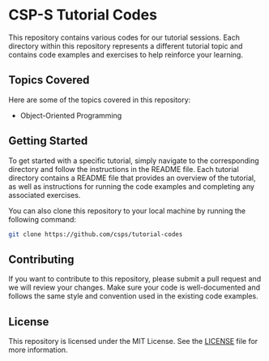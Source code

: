 # CSP-S Tutorial Codes

This repository contains various codes for our tutorial sessions. Each directory within this repository represents a different tutorial topic and contains code examples and exercises to help reinforce your learning.

## Topics Covered

Here are some of the topics covered in this repository:

- Object-Oriented Programming

## Getting Started

To get started with a specific tutorial, simply navigate to the corresponding directory and follow the instructions in the README file. Each tutorial directory contains a README file that provides an overview of the tutorial, as well as instructions for running the code examples and completing any associated exercises.

You can also clone this repository to your local machine by running the following command:

```bash
git clone https://github.com/csps/tutorial-codes
```

## Contributing

If you want to contribute to this repository, please submit a pull request and we will review your changes. Make sure your code is well-documented and follows the same style and convention used in the existing code examples.

## License

This repository is licensed under the MIT License. See the [LICENSE](LICENSE) file for more information.

